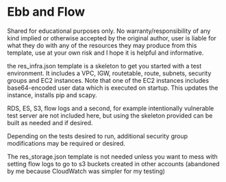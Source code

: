 # Ebb and Flow
Shared for educational purposes only.  No warranty/responsibility of any kind implied or otherwise accepted by the original author, user is liable for what they do with any of the resources they may produce from this template, use at your own risk and I hope it is helpful and informative.

the res_infra.json template is a skeleton to get you started with a test environment.  It includes a VPC, IGW, routetable, route, subnets, security groups and EC2 instances.  Note that one of the EC2 instances includes base64-encoded user data which is executed on startup.  This updates the instance, installs pip and scapy.

RDS, ES, S3, flow logs and a second, for example intentionally vulnerable test server are not included here, but using the skeleton provided can be built as needed and if desired.

Depending on the tests desired to run, additional security group modifications may be required or desired.

The res_storage.json template is not needed unless you want to mess with setting flow logs to go to s3 buckets created in other accounts (abandoned by me because CloudWatch was simpler for my testing)
